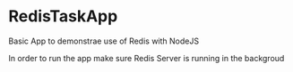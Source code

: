 # RedisTaskApp

Basic App to demonstrae use of Redis with NodeJS

In order to run the app make sure Redis Server is running in the backgroud
